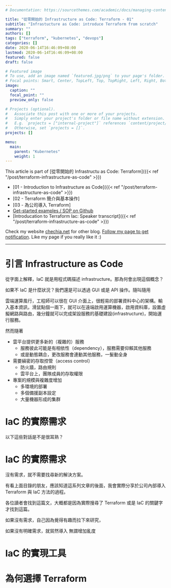 ```yaml
---
# Documentation: https://sourcethemes.com/academic/docs/managing-content/

title: "從零開始的 Infrastructure as Code: Terraform - 01"
subtitle: "Infrastucture as Code: introduce Terraform from scratch"
summary: ""
authors: []
tags: ["terraform", "kubernetes", "devops"]
categories: []
date: 2020-06-14T16:46:09+08:00
lastmod: 2020-06-14T16:46:09+08:00
featured: false
draft: false

# Featured image
# To use, add an image named `featured.jpg/png` to your page's folder.
# Focal points: Smart, Center, TopLeft, Top, TopRight, Left, Right, BottomLeft, Bottom, BottomRight.
image:
  caption: ""
  focal_point: ""
  preview_only: false

# Projects (optional).
#   Associate this post with one or more of your projects.
#   Simply enter your project's folder or file name without extension.
#   E.g. `projects = ["internal-project"]` references `content/project/deep-learning/index.md`.
#   Otherwise, set `projects = []`.
projects: []

menu:
  main:
    parent: "Kubernetes"
    weight: 1
---
```


This article is part of [從零開始的 Infrastructu as Code: Terraform]({{< ref "/post/terraform-infrastructure-as-code" >}})
- [01 - Introduction to Infrastructure as Code]({{< ref "/post/terraform-infrastructure-as-code" >}})
- [02 - Terraform 簡介與基本操作]
- [03 - 為公司導入 Terraform]
- [Get-started examples / SOP on Github](https://github.com/chechiachang/terraform-playground)
- [Introducation to Terraform Iac: Speaker transcript]({{< ref "/post/terraform-infrastructure-as-code" >}})

Check my website [chechia.net](https://chechia.net) for other blog. [Follow my page to get notification](https://www.facebook.com/engineer.from.scratch). Like my page if you really like it :)

---

# 引言 Infrastructure as Code

從字面上解釋，IaC 就是用程式碼描述 infrastructure。那為何會出現這個概念？

如果不 IaC 是什麼狀況？我們還是可以透過 GUI 或是 API 操作。隨叫隨用

雲端運算風行，工程師可以很在 GUI 介面上，很輕易的部署資料中心的架構。輸入基本資訊，滑鼠點個一兩下，就可以在遠端啟用運算機器，啟用資料庫，設置虛擬網路與路由，幾分鐘就可以完成架設服務的基礎建設(infrastructure)，開始運行服務。

然而隨著
- 雲平台提供更多新的（複雜的）服務
  - 服務彼此可能是有相依性（dependency），服務需要仰賴其他服務
  - 或是動態耦合，更改服務會連動其他服務，一髮動全身
- 需要縝密的存取控管（access control）
  - 防火牆，路由規則
  - 雲平台上，團隊成員的存取權限
- 專案的規模與複雜度增加
  - 多環境的部署
  - 多個備援副本設定
  - 大量機器形成的集群

# IaC 的實際需求

以下這些對話是不是很耳熟？

# IaC 的實際需求

沒有需求，就不需要找尋新的解決方案。

有看上面目錄的朋友，應該知道這系列文章的後面，我會實際分享於公司內部導入 Terraform 與 IaC 方法的過程。

各位讀者會找到這篇文，大概都是因為實際搜尋了 Terraform 或是 IaC 的關鍵字才找到這篇。

如果沒有需求，自己因為覺得有趣而拉下來研究，

如果沒有明確需求，就貿然導入
無謂增加亂度

# IaC 的實現工具

# 為何選擇 Terraform 


